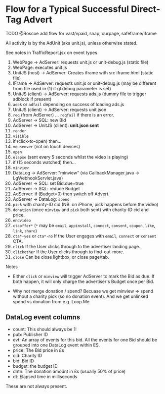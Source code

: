 
# Flow for a Typical Successful Direct-Tag Advert

TODO @Roscoe add flow for vast/vpaid, snap, ourpage, safeframe/iframe

All activity is by the AdUnit (aka unit.js), unless otherwise stated.

See notes in TrafficReport.jsx on event types


1. WebPage -> AdServer: requests unit.js or unit-debug.js (static file)
2. WebPage: executes unit.js
3. UnitJS (host) -> AdServer: Creates iframe with src iframe.html (static file)
4. IFrame -> AdServer: requests unit.js or unit-debug.js (may be different from file used in (1) if gl.debug parameter is set)
5. UnitJS (client) -> AdServer: requests ads.js (dummy file to trigger adblock if present)
6. `adok` or `adfail` depending on success of loading ads.js
7. UnitJS (client) -> AdServer: requests unit.json
8. `req` (from AdServer) ... `reqfail` if there is an error.
9. AdServer -> SQL: new Bid
10. AdServer -> UnitJS (client): **unit.json sent**
11. `render`
12. `visible`
13. if (click-to-open) then...
14. `mouseover` (not on touch devices)
15. `open`
16. `elapse` (sent every 5 seconds whilst the video is playing)
17. if (15 seconds watched) then...
18. `minview`
19. DataLog -> AdServer: "minview" (via CallbackManager.java -> LgWebhookServlet.java)
20. AdServer -> SQL: set Bid.due=true
21. AdServer -> SQL: reduce Budget
22. AdServer: if (Budget=0) then switch off Advert.
23. AdServer -> DataLog: `spend`
24. `pick` with charity-ID cid (NB: on iPhone, pick happens before the video)
25. `donation` (once `minview` and `pick` both sent) with charity-ID cid and price.
26. `endvideo`
27. `ctaoffer*` (`*` may be `email`, `appinstall`, `connect`, `consent`, `coupon`, `like`, `link`, `share`)
28. `cta*-yes` or `cta*-no` If the User engages with `email`, `connect` or `consent` CTA.
29. `click` If the User clicks through to the advertiser landing page.
30. `clickother` If the User clicks through to find-out-more.
31. `close` Can be close lightbox, or close page/tab.

Notes

 - Either `click` or `minview` will trigger AdServer to mark the Bid as due. If both happen, it will only charge the advertiser's Budget once per Bid.

 - Why not merge donation / spend?
Becuase we get minview => spend without a charity pick (so no donation event).
And we get unlinked spend vs donation from e.g. Loop.Me


## DataLog event columns

 - count: This should always be 1!
 - pub: Publisher ID
 - evt: An array of events for this bid. 
 All the events for one Bid should be grouped into one DataLog event within ES.
 - price: The Bid price in £s
 - cid: Charity ID
 - bid: Bid ID
 - budget: the budget ID
 - dntn: The donation amount in £s (usually 50% of price)
 - dt: Elapsed time in milliseconds

These are not always present.

